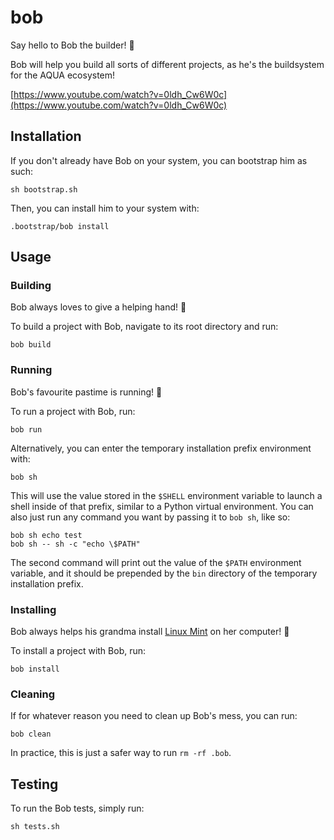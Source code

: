 # bob

Say hello to Bob the builder! 👷

Bob will help you build all sorts of different projects, as he's the buildsystem for the AQUA ecosystem!

[https://www.youtube.com/watch?v=0ldh_Cw6W0c](https://www.youtube.com/watch?v=0ldh_Cw6W0c)

## Installation

If you don't already have Bob on your system, you can bootstrap him as such:

```console
sh bootstrap.sh
```

Then, you can install him to your system with:

```console
.bootstrap/bob install
```

## Usage

### Building

Bob always loves to give a helping hand! 🤝

To build a project with Bob, navigate to its root directory and run:

```console
bob build
```

### Running

Bob's favourite pastime is running! 🏃

To run a project with Bob, run:

```console
bob run
```

Alternatively, you can enter the temporary installation prefix environment with:

```console
bob sh
```

This will use the value stored in the `$SHELL` environment variable to launch a shell inside of that prefix, similar to a Python virtual environment.
You can also just run any command you want by passing it to `bob sh`, like so:

```console
bob sh echo test
bob sh -- sh -c "echo \$PATH"
```

The second command will print out the value of the `$PATH` environment variable, and it should be prepended by the `bin` directory of the temporary installation prefix.

### Installing

Bob always helps his grandma install [Linux Mint](https://linuxmint.com/) on her computer! 👵

To install a project with Bob, run:

```console
bob install
```

### Cleaning

If for whatever reason you need to clean up Bob's mess, you can run:

```console
bob clean
```

In practice, this is just a safer way to run `rm -rf .bob`.

## Testing

To run the Bob tests, simply run:

```console
sh tests.sh
```

